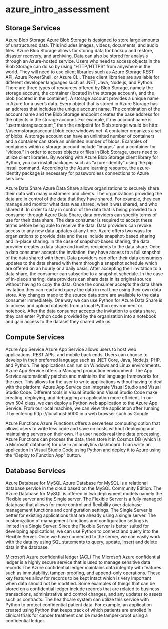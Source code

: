 # azure_intro_assessment

## Storage Services

Azure Blob Storage 
Azure Blob Storage is designed to store large amounts of unstructured data. This includes images, videos, documents, and audio files. Azure Blob Storage allows for storing data for backup and restore, disaster recovery, and archiving. Data can also be stored for analysis through an Azure-hosted service. Users who need to access objects in the Blob Storage can do so by using “HTTP/HTTPS” from anywhere in the world. They will need to use client libraries such as Azure Storage REST API, Azure PowerShell, or Azure CLI. These client libraries are available for different developer languages such as .NET, Java, Node.js, and Python. There are three types of resources offered by Blob Storage, namely the storage account, the container (located in the storage account), and the blob (located in the container). A storage account provides a unique name in Azure for a user’s data. Every object that is stored in Azure Storage has an address that includes the unique account name. The combination of the account name and the Blob Storage endpoint creates the base address for the objects in the storage account. For example, if my account name is “usermstorageaccount,” then the endpoint for Blob storage would be http: //usermstorageaccount.blob.core.windows.net. A container organizes a set of blobs. A storage account can have an unlimited number of containers and a container can store an unlimited number of blobs. Examples of containers within a storage account include “images” and a container for “videos.” In order to access objects or files in Blob Storage, users need to utilize client libraries. By working with Azure Blob Storage client library for Python, you can install packages such as “azure-identity” using the pip install command. According to the Azure learning resource,  the azure-identity package is necessary for passwordless connections to Azure services.

Azure Data Share 
Azure Data Share allows organizations to securely share their data with many customers and clients. The organizations providing the data are in control of the data that they have shared. For example, they can manage and monitor what data was shared, when it was shared, and who shared it. In order to stay in control of the data that is being provided to a consumer through Azure Data Share, data providers can specify terms of use for their data share. The data consumer is required to accept these terms before being able to receive the data. Data providers can revoke access to any new data updates at any time. Azure offers two ways for organizations to provide data and these include snapshot-based sharing and in-place sharing. In the case of snapshot-based sharing, the data provider creates a data share and invites recipients to the data share. Once a data consumer accepts the invitation, they have access to a full snapshot of the data shared with them. Data providers can offer their data consumers updates to the data shared with them through a snapshot schedule which are offered on an hourly or a daily basis. After accepting their invitation to a data share, the consumer can subscribe to a snapshot schedule. In the case of in-place sharing, data providers can share data in its original source without having to copy the data. Once the consumer accepts the data share invitation they can read and query the data in real time using their own data store. Any changes made to the source data store are available to the data consumer immediately. One way we can use Python for Azure Data Share is to access and upload datasets from a local Python environment or notebook. After the data consumer accepts the invitation to a data share, they can enter Python code provided by the organization into a notebook and gain access to the dataset they shared with us. 


## Compute Services

Azure App Service 
Azure App Service allows users to host web applications, REST APIs, and mobile back ends. Users can choose to develop in their preferred language such as .NET Core, Java, Node.js, PHP, and Python. The applications can run on Windows and Linux environments. Azure App Service offers a Managed production environment. The App Service automatically patches and maintains the language frameworks for the user. This allows for the user to write applications without having to deal with the platform. Azure App Service can integrate Visual Studio and Visual Studio Code. Different tools in Visual Studio and Visual Studio Code make creating, deploying, and debugging an application more efficient. In our own 504 class, we can deploy a Python web application to the Azure App Service. From our local machine, we can view the application after running it by entering http ://localhost:5000 in a web browser such as Google. 

Azure Functions 
Azure Functions offers a serverless computing option that allows users to write less code and save on costs without deploying and maintaining servers on their own. If a user needs real time data processing, Azure Functions can process the data, then store it in Cosmos DB (which is a Microsoft database) for use in an analytics dashboard. I can write an application in Visual Studio Code using Python and deploy it to Azure using the “Deploy to Function App” button. 

## Database Services 

Azure Database for MySQL
Azure Database for MySQL is a relational database service in the cloud based on the MySQL Community Edition. The Azure Database for MySQL is offered in two deployment models namely the Flexible server and the Single server. The Flexible Server is a fully managed database that allows for more control and flexibility over database management functions and configuration settings. The Single Server is better for existing applications that are already using a single server. The customization of management functions and configuration settings is limited in a Single Server. Since the Flexible Server is better suited for developing applications, we can use Python to connect and query into the Flexible Server. Once we have connected to the server, we can easily work with the data by using SQL statements to query, update, insert and delete data in the database. 

Microsoft Azure confidential ledger (ACL)
The Microsoft Azure confidential ledger is a highly secure service that is used to manage sensitive data records.The Azure confidential ledger maintains data integrity with features such as immutability, tamper-proofing, and append-only operations. These key features allow for records to be kept intact which is very important when data should not be modified. Some examples of things that can be stored on a confidential ledger include records that are related to business transactions, administrative and control changes, and any updates to assets such as contracts. The healthcare system can utilize this service with Python to protect confidential patient data. For example, an application created using Python that keeps track of which patients are enrolled in clinical trials for cancer treatment can be made tamper-proof using a confidential ledger. 
